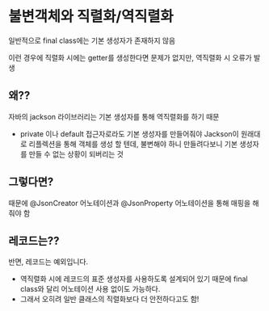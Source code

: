 # 불변객체와 직렬화/역직렬화
일반적으로 final class에는 기본 생성자가 존재하지 않음

이런 경우에 직렬화 시에는 getter를 생성한다면 문제가 없지만, 역직렬화 시 오류가 발생

## 왜??
자바의 jackson 라이브러리는 기본 생성자를 통해 역직렬화를 하기 때문

+ private 이나 default 접근자로라도 기본 생성자를 만들어줘야 Jackson이 원래대로 리플렉션을 통해 객체를 생성 할 텐데, 불변해야 하니 만들려다보니 기본 생성자를 만들 수 없는 상황이 되버리는 것

## 그렇다면?

때문에 @JsonCreator 어노테이션과 @JsonProperty 어노테이션을 통해 매핑을 해줘야 함

## 레코드는??
반면, 레코드는 예외입니다.

+ 역직렬화 시에 레코드의 표준 생성자를 사용하도록 설계되어 있기 때문에 final class와 달리 어노테이션 사용 없이도 가능하다. 
+ 그래서 오히려 일반 클래스의 직렬화보다 더 안전하다고도 함!

